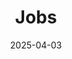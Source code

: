 ---
title: "Jobs"
date: '2025-04-03'
draft: false
url: '/jobs'


sections:
- name: hero-2
  weight: 1
  title: "Come to our Global Office"
  subtitle: "Stay where you feel comfortable"
  text: "With our no-code platform, we are revolutionizing the way people around the world will work with data in the future. For this mission, we need people with drive and the will to make a difference. People who take the initiative and stay on the ball with their jobs."
  image:
    src: "/images/people-at-work.png"
    alt: "people-at-work"

- name: content-19
  weight: 2
  title: "Let's change the world"
  subtitle: "SeaTable connects"
  text: "Because only together can we make a difference.<br/>
    That's why we at SeaTable have created a working environment that focuses on trust and team spirit. Each of our employees can decide for themselves where they work from - because time zone or location don't play a role in the result. The main thing is that you feel comfortable.<br/><br/>What counts instead is enthusiasm - and that's what unites us. We live the philosophy behind the no-code approach and are passionate about improving the everyday working lives of thousands of people.<br/><br/>
    <strong>Are you with us?</strong>"
  gridheadline: "Open positions"

- name: content-20
  weight: 3
  title: "We live the team spirit"

- name: content-21
  weight: 4
  classes:
  - bg-gray-100
  - curved
  title: "These benefits await you"
  text: "Okay, hand on heart - we don't have expensive cars or a world-famous name. Because we think freedom is worth much more. Do you feel the same way? Then become part of our team and look forward to:"
  items:
  - headline: First-class work equipment
    text: "<em>Creating more together</em> - To ensure that we can work efficiently, reliably and comfortably everywhere, every team member receives the equipment he or she needs. Because only those who like to work, work well!"
  - headline: "Responsibility and ownership"
    text: "<em>Growing together</em> - standing still is not our thing. That's why we not only develop SeaTable further, but also your skills! Together we will find the right tasks to help you progress."
  - headline: "Freedom and balance"
    text: "<em>Experience more together</em> - Stay digitally connected with us and work in our Global Office when and where you want. Never miss out on what's important to you - whether it's a mountain climb or grandma's birthday coffee."
  - headline: "Our team and the community"
    text: "<em>Moving more together</em> - SeaTable is more than just software. We want to create something great together and share it with the SeaTable community around the world. Become a part of it now!"

- name: content-3
  weight: 5
  title: "Apply now and become a SeaTabler!"
  subtitle: "What are you waiting for?"
  button:
    label: "Apply now"
    link: "#"
    style: "primary"
---
